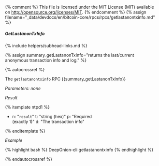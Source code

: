 {% comment %}
This file is licensed under the MIT License (MIT) available on
http://opensource.org/licenses/MIT.
{% endcomment %}
{% assign filename="_data/devdocs/en/bitcoin-core/rpcs/rpcs/getlastanontxinfo.md" %}

##### GetLastanonTxInfo
{% include helpers/subhead-links.md %}

{% assign summary_getLastanonTxInfo="returns the last/current anonymous transaction info and log." %}

{% autocrossref %}

The `getlastanontxinfo` RPC {{summary_getLastanonTxInfo}}

*Parameters: none*

*Result*

{% itemplate ntpd1 %}
- n: "`result`"
  t: "string (hex)"
  p: "Required<br>(exactly 1)"
  d: "The transaction info"

{% enditemplate %}

*Example*

{% highlight bash %}
DeepOnion-cli getlastanontxinfo
{% endhighlight %}

{% endautocrossref %}
